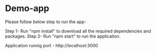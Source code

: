 # Demo-app

Please follow below step to run the app-

Step 1- Run "npm install" to download all the required dependencies and packages.
Step 2- Run "npm start" to run the application.

Application runnig port - http://localhost:3000